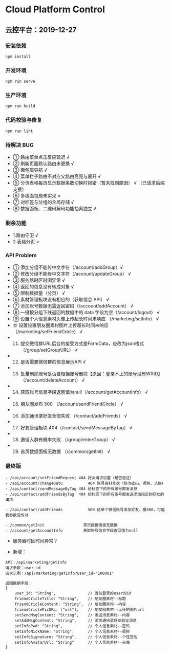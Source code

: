 # Cloud Platform Control

## 云控平台：2019-12-27

### 安装依赖

```install
npm install
```

### 开发环境

```serve
npm run serve
```

### 生产环境

```build
npm run build
```

### 代码校验与修复

```lint
npm run lint
```

### 待解决 BUG

- ① 路由菜单点击反应延迟 √
- ② 刷新页面默认路由未更换 √
- ③ 面包屑导航 √
- ④ 菜单栏子路由不对应父路由高亮与展开 √
- ⑤ 分页表格每页显示数据条数切换时报错（暂未找到原因） √ （已请求后端支援）
- ⑥ 多级面包屑未实现 ×
- ⑦ 对标签与分组的全局存储 √
- ⑧ 数据面板、二维码解码功能抽离独立 √

### 剩余功能

- 1.路由守卫 √
- 2.表格分页 ×

### API Problem

- ① 添加分组不能传中文字符（/account/addGroup）√
- ② 修改分组不能传中文字符（/account/updateGroup） √
- ③ 服务器时区时间异常 √
- ④ 返回的信息没有转成对象 √
- ⑤ 限制数据量（分页） √
- ⑥ 素材管理板块没有相应的（获取信息 API） √
- ⑦ 添加账号数据无需返回密码（/account/addAccount） √
- ⑧ 一键按分组下线返回的数据中的 data 字段为空（/account/logout） √
- ⑨ 设置个人信息素材头像上传超长时间未响应 （/marketing/setInfo） √
- ⑩ 设置设置朋友圈素材图片上传超长时间未响应 （/marketing/setFriendCricle） √
- 11. 提交微信群URL后台的接受方式是FormData，应改为json格式（/group/setGroupURL） √
- 12. 是否需要微信群的信息展示API √
- 13. 批量删除账号是否要根据账号删除【原因：登录不上的账号没有WXID】 （/account/deleteAccount） √
- 14. 获取账号信息字段返回值为null（/account/getAccountInfo） √
- 15. 朋友圈发布 500 （/account/sendFriendCircle） √
- 16. 添加通讯录好友全部失败 （/contact/addFriends） √
- 17. 好友管理板块 404（/contact/sendMessageByTag） √
- 18. 邀请入群有概率失败 （/group/enterGroup） √
- 19. 首页数据面板无数据 （/common/getInit） √



### 最终版

```
- /api/account/setFriendRequest	404	好友请求设置（是否验证）
- /api/account/changeDatu		    404	账号资料修改（修改密码、昵称、头像）
- /api/contact/sendMessageByTag	404	给标签下的所有账号群发消息
- /api/contact/addFriendsByTag	404	给标签下的所有账号都发送添加指定的好友的请求

- /api/contact/addFriends		    500	给单个微信账号添加好友，报500，可能我参数没传对

- /common/getInit                 首页数据面板无数据
- /account/getAccountInfo         获取账号信息字段返回值为null
```
- 服务器时区时间异常？

- 新增：
```
API：/api/marketing/getInfo
请求参数：user_id
请求示例：/api/marketing/getInfo?user_id="100001"

返回数据字段：
{
    user_id: "String",              // 当前登录的user的id
    friendCricleTitle: "String",    // 朋友圈素材--标题
    friendCricleContent: "String",  // 朋友圈素材--内容
    friendCriclePicURL: ["url"],    // 朋友圈素材--上传的图片url
    setSendMsgContent: "String",    // 发送消息素材--内容
    setAddMsgContent: "String",     // 添加通讯录好友验证消息
    setInfoPwd: "String",           // 个人信息素材--密码
    setInfoNickName: "String",      // 个人信息素材--昵称
    setInfoSignature: "String",     // 个人信息素材--个性签名
    setInfoAvatarUrl: "String"      // 个人信息素材--头像
}
```